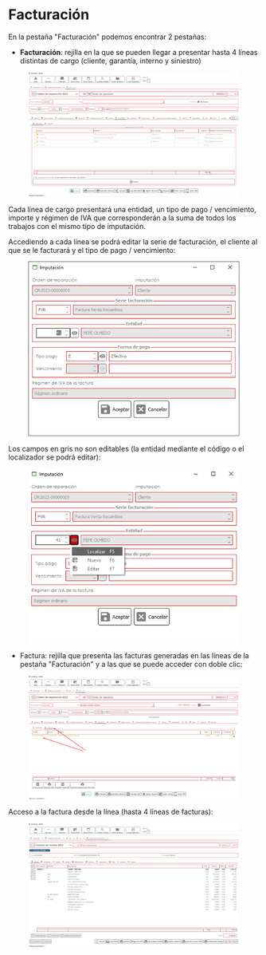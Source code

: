 # Facturación

En la pestaña "Facturación" podemos encontrar 2 pestañas:

* **Facturación**: rejilla en la que se pueden llegar a presentar hasta 4 líneas distintas de cargo (cliente, garantía, interno y siniestro)

<figure><img src="../../../../../.gitbook/assets/imagen (40).png" alt=""><figcaption></figcaption></figure>

Cada línea de cargo presentará una entidad, un tipo de pago / vencimiento, importe y régimen de IVA que corresponderán a la suma de todos los trabajos con el mismo tipo de imputación.

Accediendo a cada línea se podrá editar la serie de facturación, el cliente al que se le facturará y el tipo de pago / vencimiento:

<figure><img src="../../../../../.gitbook/assets/imagen (37) (2).png" alt=""><figcaption></figcaption></figure>

Los campos en gris no son editables (la entidad mediante el código o el localizador se podrá editar):

<figure><img src="../../../../../.gitbook/assets/imagen (1) (11).png" alt=""><figcaption></figcaption></figure>

* Factura: rejilla que presenta las facturas generadas en las líneas de la pestaña "Facturación" y a las que se puede acceder con doble clic:

<figure><img src="../../../../../.gitbook/assets/imagen (34) (5).png" alt=""><figcaption></figcaption></figure>

Acceso a la factura desde la línea (hasta 4 líneas de facturas):

<figure><img src="../../../../../.gitbook/assets/imagen (6) (4).png" alt=""><figcaption></figcaption></figure>
